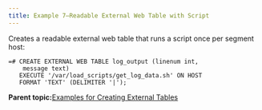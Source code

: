 ```yaml
---
title: Example 7—Readable External Web Table with Script 
---
```


Creates a readable external web table that runs a script once per segment host:

```
=# CREATE EXTERNAL WEB TABLE log_output (linenum int, 
    message text) 
   EXECUTE '/var/load_scripts/get_log_data.sh' ON HOST 
   FORMAT 'TEXT' (DELIMITER '|');

```

**Parent topic:**[Examples for Creating External Tables](../external/g-creating-external-tables---examples.html)

